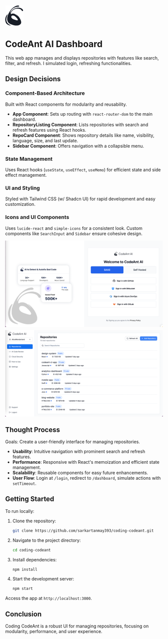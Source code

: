 ![](./public//smoke.svg)

# CodeAnt AI Dashboard

This web app manages and displays repositories with features like search, filter, and refresh. I simulated login, refreshing functionalities.

## Design Decisions

### Component-Based Architecture
Built with React components for modularity and reusability.

- **App Component**: Sets up routing with `react-router-dom` to the main dashboard.
- **RepositoryListing Component**: Lists repositories with search and refresh features using React hooks.
- **RepoCard Component**: Shows repository details like name, visibility, language, size, and last update.
- **Sidebar Component**: Offers navigation with a collapsible menu.

### State Management
Uses React hooks (`useState`, `useEffect`, `useMemo`) for efficient state and side effect management.

### UI and Styling
Styled with Tailwind CSS (w/ Shadcn UI) for rapid development and easy customization.

### Icons and UI Components
Uses `lucide-react` and `simple-icons` for a consistent look. Custom components like `SearchInput` and `Sidebar` ensure cohesive design.

<div style="display: flex; flex-wrap: wrap; gap: 10px; justify-content: center;">
  <img src="./authentication.png" style="max-width: 524px; width: 100%;" />
  <img src="./dashboard.png" style="max-width: 524px; width: 100%;" />
</div>

## Thought Process

Goals: Create a user-friendly interface for managing repositories.

- **Usability**: Intuitive navigation with prominent search and refresh features.
- **Performance**: Responsive with React's memoization and efficient state management.
- **Scalability**: Reusable components for easy future enhancements.
- **User Flow**: Login at `/login`, redirect to `/dashboard`, simulate actions with `setTimeout`.

## Getting Started

To run locally:

1. Clone the repository:
   ```bash
   git clone https://github.com/sarkartanmay393/coding-codeant.git
   ```
2. Navigate to the project directory:
   ```bash
   cd coding-codeant
   ```
3. Install dependencies:
   ```bash
   npm install
   ```
4. Start the development server:
   ```bash
   npm start
   ```

Access the app at `http://localhost:3000`.

## Conclusion

Coding CodeAnt is a robust UI for managing repositories, focusing on modularity, performance, and user experience.

